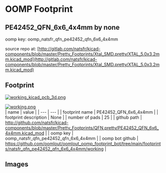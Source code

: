 # OOMP Footprint  
## PE42452_QFN_6x6_4x4mm  by none  
  
oomp key: oomp_natsfr_qfn_pe42452_qfn_6x6_4x4mm  
  
source repo at: [http://gitlab.com/natsfr/kicad-components/blob/master/Pretty_Footprints/Xtal_SMD.pretty/XTAL_5.0x3.2mm.kicad_mod](http://gitlab.com/natsfr/kicad-components/blob/master/Pretty_Footprints/Xtal_SMD.pretty/XTAL_5.0x3.2mm.kicad_mod)  
## Footprint  
  
[![working_kicad_pcb_3d.png](working_kicad_pcb_3d_600.png)](working_kicad_pcb_3d.png)  
  
[![working.png](working_600.png)](working.png)  
| name | value | 
| --- | --- | 
| footprint name | PE42452_QFN_6x6_4x4mm | 
| footprint description | None | 
| number of pads | 25 | 
| github path | http://github.com/natsfr/kicad-components/blob/master/Pretty_Footprints/QFN.pretty/PE42452_QFN_6x6_4x4mm.kicad_mod | 
| oomp key | oomp_natsfr_qfn_pe42452_qfn_6x6_4x4mm | 
| oomp bot github | https://github.com/oomlout/oomlout_oomp_footprint_bot/tree/main/footprints/natsfr_qfn_pe42452_qfn_6x6_4x4mm/working | 
## Images  
